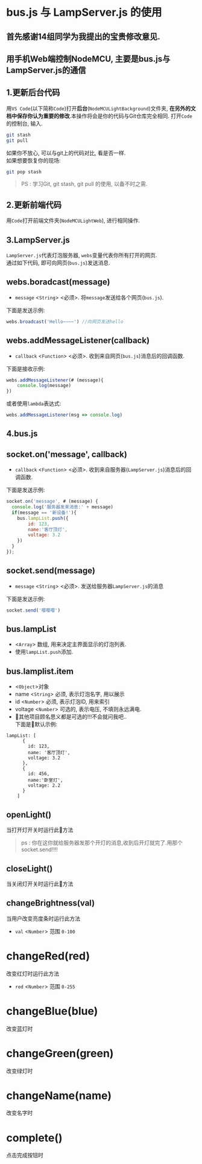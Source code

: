 # bus.js 与 LampServer.js 的使用

首先感谢14组同学为我提出的宝贵修改意见.
----
## 用手机Web端控制NodeMCU, 主要是bus.js与LampServer.js的通信  

## 1.更新后台代码
用`VS Code`(以下简称`Code`)打开**后台**(`NodeMCULightBackground`)文件夹, **在另外的文档中保存你认为重要的修改**.本操作将会是你的代码与Git仓库完全相同. 打开`Code`的控制台, 输入.
```Bash
git stash
git pull
```
如果你不放心, 可以与git上的代码对比, 看是否一样.  
如果想要恢复你的现场:
```Bash
git pop stash
```
> PS : 学习Git, git stash, git pull 的使用, 以备不时之需.

## 2.更新前端代码
用`Code`打开前端文件夹(`NodeMCULightWeb`), 进行相同操作.

## 3.LampServer.js
`LampServer.js`代表灯泡服务器, `webs`变量代表你所有打开的网页.  
通过如下代码, 即可向网页(`bus.js`)发送消息.  
## webs.boradcast(message)
+ `message` <`String`> <必须>. 将`message`发送给各个网页(`bus.js`).  

下面是发送示例: 
```JavaScript
webs.broadcast('Hello~~~~') //向网页发送hello
```
## webs.addMessageListener(callback)
+ `callback` <`Function`> <必须>. 收到来自网页(`bus.js`)消息后的回调函数.  

下面是接收示例: 
```JavaScript
webs.addMessageListener(# (message){
    console.log(message)
})
```
或者使用`lambda`表达式:
```JavaScript
webs.addMessageListener(msg => console.log)
```
## 4.bus.js
## socket.on('message', callback)
+ `callback` <`Function`> <必须>. 收到来自服务器(`LampServer.js`)消息后的回调函数.   

下面是发送示例: 
```JavaScript
socket.on('message', # (message) { 
  console.log('服务器发来消息:' + message)
  if(message == '新设备!'){
    bus.lampList.push({
        id: 123,
        name:'客厅顶灯',
        voltage: 3.2
    })
  }
});
```

## socket.send(message)
+ `message` <`String`> <必须>. 发送给服务器`LampServer.js`的消息

下面是发送示例: 
```JavaScript
socket.send('嘤嘤嘤')
```

## bus.lampList
+ <`Array`> 数组, 用来决定主界面显示的灯泡列表.
+ 使用`lampList.push`添加.

## bus.lamplist.item
+ <`Object`>对象
+ name <`String`> 必须, 表示灯泡名字, 用以展示  
+ id <`Number`> 必须, 表示灯泡ID, 用来索引
+ voltage <`Number`> 可选的, 表示电压, 不填则永远满电.   
+ 其他项目顾名思义都是可选的!!!不会就问我吧..   
下面是默认示例:
```JavaScript
lampList: [
      {
        id: 123,
        name: '客厅顶灯',
        voltage: 3.2
      },
      {
        id: 456,
        name:'卧室灯',
        voltage: 2.2
      }
    ]
```
## openLight()
当打开灯开关时运行此方法
> ps : 你在这你就给服务器发那个开灯的消息,收到后开灯就完了.用那个socket.send!!!!

## closeLight()
当关闭灯开关时运行此方法

## changeBrightness(val)
当用户改变亮度条时运行此方法
+ `val` <`Number`> 范围 `0-100`

# changeRed(red)
改变红灯时运行此方法
+ `red` <`Number`> 范围 `0-255`

# changeBlue(blue)
改变蓝灯时

# changeGreen(green)
改变绿灯时

# changeName(name)
改变名字时

# complete()
点击完成按钮时